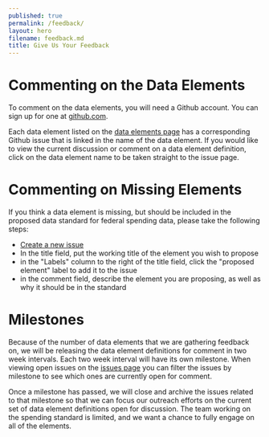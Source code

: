```yaml
---
published: true
permalink: /feedback/
layout: hero
filename: feedback.md
title: Give Us Your Feedback
---
```



# Commenting on the Data Elements

To comment on the data elements, you will need a Github account. You can sign up for one at [github.com](http://github.com).

Each data element listed on the [data elements page](/dataelements) has a corresponding Github issue that is linked in the name of the data element. If you would like to view the current discussion or comment on a data element definition, click on the data element name to be taken straight to the issue page.


# Commenting on Missing Elements

If you think a data element is missing, but should be included in the proposed data standard for federal spending data, please take the following steps:

- [Create a new issue](https://github.com/fedspendingtransparency/fedspendingtransparency.github.io/issues/new)
- In the title field, put the working title of the element you wish to propose
- in the "Labels" column to the right of the title field, click the "proposed element" label to add it to the issue
- in the comment field, describe the element you are proposing, as well as why it should be in the standard

# Milestones

Because of the number of data elements that we are gathering feedback on, we will be releasing the data element definitions for comment in two week intervals. Each two week interval will have its own milestone. When viewing open issues on the [issues page](https://github.com/fedspendingtransparency/fedspendingtransparency.github.io/issues/) you can filter the issues by milestone to see which ones are currently open for comment. 

Once a milestone has passed, we will close and archive the issues related to that milestone so that we can focus our outreach efforts on the current set of data element definitions open for discussion. The team working on the spending standard is limited, and we want a chance to fully engage on all of the elements. 

